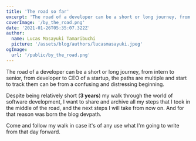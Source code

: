 ```yaml
---
title: 'The road so far'
excerpt: 'The road of a developer can be a short or long journey, from intern to senior, from developer to CEO of a startup, the paths are multiple and start to track them can be from a confusing and distressing beginning.'
coverImage: '/by_the_road.png'
date: '2021-01-26T05:35:07.322Z'
author:
  name: Lucas Masayuki Tamaribuchi
  picture: '/assets/blog/authors/lucasmasayuki.jpeg'
ogImage:
  url: '/public/by_the_road.png'
---
```


The road of a developer can be a short or long journey, from intern to senior, from developer to CEO of a startup, the paths are multiple and start to track them can be from a confusing and distressing beginning.

Despite being relatively short (**3 years**) my walk through the world of software development, I want to share and archive all my steps that I took in the middle of the road, and the next steps I will take from now on.  And for that reason was born the blog devpath.

Come and follow my walk in case it's of any use what I'm going to write from that day forward.
